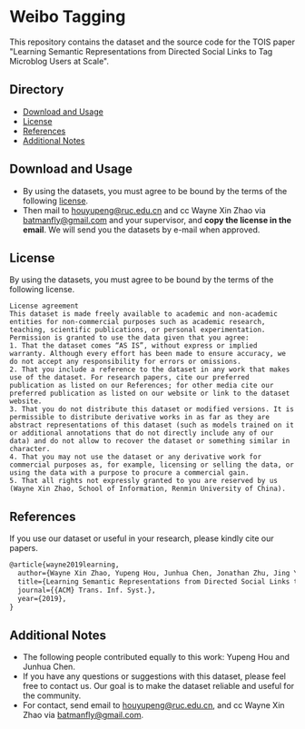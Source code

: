 # Weibo Tagging
This repository contains the dataset and the source code for the TOIS paper "Learning Semantic Representations from Directed Social Links to Tag Microblog Users at Scale".

## Directory
- [Download and Usage](#Download-and-Usage)
- [License](#License)
- [References](#References)
- [Additional Notes](#Additional-Notes)

## Download and Usage
- By using the datasets, you must agree to be bound by the terms of the following [license](#Licence).
- Then mail to [houyupeng@ruc.edu.cn](mailto:houyupeng@ruc.edu.cn) and cc Wayne Xin Zhao via [batmanfly@gmail.com](mailto:batmanfly@gmail.com) and your supervisor, and **copy the license in the email**. We will send you the datasets by e-mail when approved.

## License
By using the datasets, you must agree to be bound by the terms of the following license.

```
License agreement
This dataset is made freely available to academic and non-academic entities for non-commercial purposes such as academic research, teaching, scientific publications, or personal experimentation. Permission is granted to use the data given that you agree:
1. That the dataset comes “AS IS”, without express or implied warranty. Although every effort has been made to ensure accuracy, we do not accept any responsibility for errors or omissions. 
2. That you include a reference to the dataset in any work that makes use of the dataset. For research papers, cite our preferred publication as listed on our References; for other media cite our preferred publication as listed on our website or link to the dataset website.
3. That you do not distribute this dataset or modified versions. It is permissible to distribute derivative works in as far as they are abstract representations of this dataset (such as models trained on it or additional annotations that do not directly include any of our data) and do not allow to recover the dataset or something similar in character.
4. That you may not use the dataset or any derivative work for commercial purposes as, for example, licensing or selling the data, or using the data with a purpose to procure a commercial gain.
5. That all rights not expressly granted to you are reserved by us (Wayne Xin Zhao, School of Information, Renmin University of China).
```

## References
If you use our dataset or useful in your research, please kindly cite our papers.

```tex
@article{wayne2019learning,
  author={Wayne Xin Zhao, Yupeng Hou, Junhua Chen, Jonathan Zhu, Jing Yin, Hanting Su and Ji-Rong Wen},
  title={Learning Semantic Representations from Directed Social Links to Tag Microblog Users at Scale},
  journal={{ACM} Trans. Inf. Syst.},
  year={2019},
}
```

## Additional Notes
- The following people contributed equally to this work: Yupeng Hou and Junhua Chen.
- If you have any questions or suggestions with this dataset, please feel free to contact us. Our goal is to make the dataset reliable and useful for the community.
- For contact, send email to [houyupeng@ruc.edu.cn](mailto:houyupeng@ruc.edu.cn), and cc Wayne Xin Zhao via [batmanfly@gmail.com](mailto:batmanfly@gmail.com).